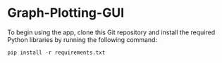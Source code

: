 # Graph-Plotting-GUI

To begin using the app, clone this Git repository and install the required Python libraries by running the following command:
```
pip install -r requirements.txt
```
